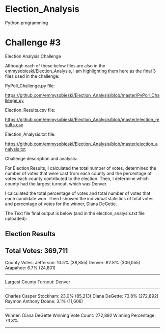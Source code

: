 # Election_Analysis
Python programming
# Challenge #3
Election Analysis Challenge

Although each of these below files are also in the emmysobieski/Election_Analysis, I am highlighting them here as the final 3 files used in the challenge: 

PyPoll_Challenge.py file:

https://github.com/emmysobieski/Election_Analysis/blob/master/PyPoll_Challenge.py

Election_Results.csv file:

https://github.com/emmysobieski/Election_Analysis/blob/master/election_results.csv 

Election_Analysis.txt file:

https://github.com/emmysobieski/Election_Analysis/blob/master/election_analysis.txt

Challenge description and analysis:

For Election Results, I calculated the total number of votes, determined the number of votes that were cast from each county and the percentage of votes each county contributed to the election. Then, I determine which county had the largest turnout, which was Denver. 

I calculated the total percentage of votes and total number of votes that each candidate won.  Then I showed the individual statistics of total votes and percentage of votes for the winner, Diana DeGette.

The Text file final output is below (and in the election_analysis.txt file uploaded):

Election Results
-------------------------
Total Votes: 369,711
-------------------------

County Votes:
Jefferson: 10.5% (38,855)
Denver: 82.8% (306,055)
Arapahoe: 6.7% (24,801)

-------------------------
Largest County Turnout: Denver

-------------------------

Charles Casper Stockham: 23.0% (85,213)
Diana DeGette: 73.8% (272,892)
Raymon Anthony Doane: 3.1% (11,606)

-------------------------
Winner: Diana DeGette
Winning Vote Count: 272,892
Winning Percentage: 73.8%

-------------------------

